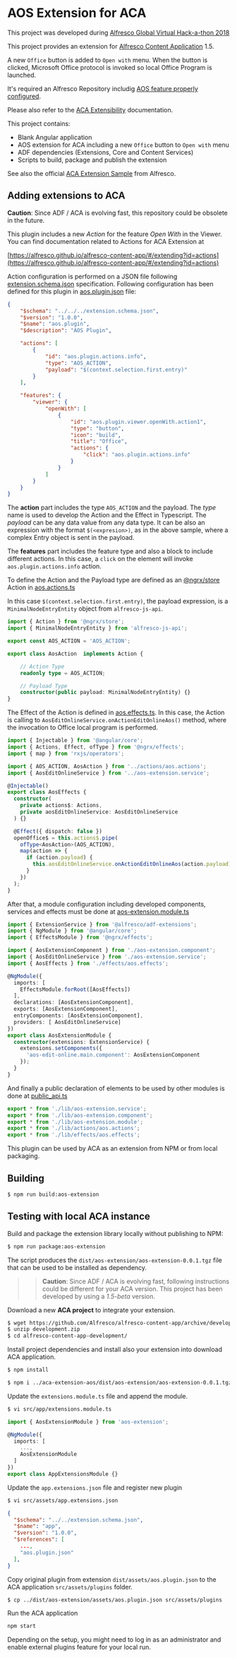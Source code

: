 # AOS Extension for ACA

This project was developed during [Alfresco Global Virtual Hack-a-thon 2018](https://community.alfresco.com/docs/DOC-7962-projects-and-teams-global-virtual-hack-a-thon-2018)  

This project provides an extension for [Alfresco Content Application](https://github.com/Alfresco/alfresco-content-app) 1.5. 

A new `Office` button is added to `Open with` menu. When the button is clicked, Microsoft Office protocol is invoked so local Office Program is launched. 

It's required an Alfresco Repository includig [AOS feature properly configured](https://github.com/keensoft/docker-alfresco/wiki/Configuring-AOS-Module-%28SharePoint-protocol%29).

Please also refer to the [ACA Extensibility](https://alfresco.github.io/alfresco-content-app/#/extending) documentation.

This project contains:

- Blank Angular application
- AOS extension for ACA including a new `Office` button to `Open with` menu
- ADF dependencies (Extensions, Core and Content Services)
- Scripts to build, package and publish the extension

See also the official [ACA Extension Sample](https://github.com/Alfresco/aca-extension-example) from Alfresco.


## Adding extensions to ACA

**Caution**: Since ADF / ACA is evolving fast, this repository could be obsolete in the future.

This plugin includes a new *Action* for the feature *Open With* in the Viewer. You can find documentation related to Actions for ACA Extension at 

[https://alfresco.github.io/alfresco-content-app/#/extending?id=actions](https://alfresco.github.io/alfresco-content-app/#/extending?id=actions)

Action configuration is performed on a JSON file following [extension.schema.json](https://github.com/keensoft/aca-extension-aos/blob/master/extension.schema.json) specification. Following configuration has been defined for this plugin in [aos.plugin.json](https://github.com/keensoft/aca-extension-aos/blob/master/projects/aos-extension/assets/aos.plugin.json) file:

```json
{
    "$schema": "../../../extension.schema.json",
    "$version": "1.0.0",
    "$name": "aos.plugin",
    "$description": "AOS Plugin",

    "actions": [
        {
            "id": "aos.plugin.actions.info",
            "type": "AOS_ACTION",
            "payload": "$(context.selection.first.entry)"
        }
    ],

    "features": {
        "viewer": {
            "openWith": [
                {
                    "id": "aos.plugin.viewer.openWith.action1",
                    "type": "button",
                    "icon": "build",
                    "title": "Office",
                    "actions": {
                        "click": "aos.plugin.actions.info"
                    }
                }
            ]
        }
    }
}
```

The **action** part includes the type `AOS_ACTION` and the payload. The *type* name is used to develop the Action and the Effect in Typescript. The *payload* can be any data value from any data type. It can be also an expression with the format `$(<expresion>)`, as in the above sample, where a complex Entry object is sent in the payload.

The **features** part includes the feature type and also a block to include different actions. In this case, a `click` on the element will invoke `aos.plugin.actions.info` action. 

To define the Action and the Payload type are defined as an [@ngrx/store](https://gist.github.com/btroncone/a6e4347326749f938510) Action in [aos.actions.ts](https://github.com/keensoft/aca-extension-aos/blob/master/projects/aos-extension/src/lib/actions/aos.actions.ts)

In this case `$(context.selection.first.entry)`, the payload expression, is a `MinimalNodeEntryEntity` object from `alfresco-js-api`.

```ts
import { Action } from '@ngrx/store';
import { MinimalNodeEntryEntity } from 'alfresco-js-api';

export const AOS_ACTION = 'AOS_ACTION';

export class AosAction  implements Action {

	// Action Type
    readonly type = AOS_ACTION;

    // Payload Type
    constructor(public payload: MinimalNodeEntryEntity) {}
}
```

The Effect of the Action is defined in [aos.effects.ts](https://github.com/keensoft/aca-extension-aos/blob/master/projects/aos-extension/src/lib/effects/aos.effects.ts). In this case, the Action is calling to `AosEditOnlineService.onActionEditOnlineAos()` method, where the invocation to Office local program is performed.

```ts
import { Injectable } from '@angular/core';
import { Actions, Effect, ofType } from '@ngrx/effects';
import { map } from 'rxjs/operators';

import { AOS_ACTION, AosAction } from '../actions/aos.actions';
import { AosEditOnlineService } from '../aos-extension.service';

@Injectable()
export class AosEffects {
  constructor(
    private actions$: Actions,
    private aosEditOnlineService: AosEditOnlineService
  ) {}

  @Effect({ dispatch: false })
  openOffice$ = this.actions$.pipe(
    ofType<AosAction>(AOS_ACTION),
    map(action => {
      if (action.payload) {
        this.aosEditOnlineService.onActionEditOnlineAos(action.payload);
      }
    })
  );
}
```

After that, a module configuration including developed components, services and effects must be done at [aos-extension.module.ts](https://github.com/keensoft/aca-extension-aos/blob/master/projects/aos-extension/src/lib/aos-extension.module.ts)

```ts
import { ExtensionService } from '@alfresco/adf-extensions';
import { NgModule } from '@angular/core';
import { EffectsModule } from '@ngrx/effects';

import { AosExtensionComponent } from './aos-extension.component';
import { AosEditOnlineService } from './aos-extension.service';
import { AosEffects } from './effects/aos.effects';

@NgModule({
  imports: [
    EffectsModule.forRoot([AosEffects])
  ],
  declarations: [AosExtensionComponent],
  exports: [AosExtensionComponent],
  entryComponents: [AosExtensionComponent],
  providers: [ AosEditOnlineService]
})
export class AosExtensionModule {
  constructor(extensions: ExtensionService) {
    extensions.setComponents({
      'aos-edit-online.main.component': AosExtensionComponent
    });
  }
}
```

And finally a public declaration of elements to be used by other modules is done at [public_api.ts](https://github.com/keensoft/aca-extension-aos/blob/master/projects/aos-extension/src/public_api.ts)

```ts
export * from './lib/aos-extension.service';
export * from './lib/aos-extension.component';
export * from './lib/aos-extension.module';
export * from './lib/actions/aos.actions';
export * from './lib/effects/aos.effects';
```

This plugin can be used by ACA as an extension from NPM or from local packaging.


## Building

```sh
$ npm run build:aos-extension
```

## Testing with local ACA instance

Build and package the extension library locally without publishing to NPM:

```sh
$ npm run package:aos-extension
```

The script produces the `dist/aos-extension/aos-extension-0.0.1.tgz` file that can be used to be installed as dependency.

>> **Caution**: Since ADF / ACA is evolving fast, following instructions could be different for your ACA version. This project has been developed by using a *1.5-beta* version.

Download a new **ACA project** to integrate your extension.

```sh
$ wget https://github.com/Alfresco/alfresco-content-app/archive/development.zip
$ unzip development.zip
$ cd alfresco-content-app-development/
```

Install project dependencies and install also your extension into download ACA application.

```sh
$ npm install

$ npm i ../aca-extension-aos/dist/aos-extension/aos-extension-0.0.1.tgz
```

Update the `extensions.module.ts` file and append the module.

```sh
$ vi src/app/extensions.module.ts
```

```ts
import { AosExtensionModule } from 'aos-extension';

@NgModule({
  imports: [
    ...,
    AosExtensionModule
  ]
})
export class AppExtensionsModule {}
```

Update the `app.extensions.json` file and register new plugin

```sh
$ vi src/assets/app.extensions.json
```

```json
{
  "$schema": "../../extension.schema.json",
  "$name": "app",
  "$version": "1.0.0",
  "$references": [
    ...,
    "aos.plugin.json"
  ],
}
```

Copy original plugin from extension `dist/assets/aos.plugin.json` to the ACA application `src/assets/plugins` folder.

```sh
$ cp ../dist/aos-extension/assets/aos.plugin.json src/assets/plugins
```

Run the ACA application

```sh
npm start
```

Depending on the setup, you might need to log in as an administrator and enable external plugins feature for your local run.